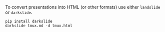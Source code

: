 To convert presentations into HTML (or other formats) use either `landslide` or `darkslide`.

    pip install darkslide
    darkslide tmux.md -d tmux.html
